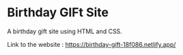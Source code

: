 # Birthday GIFt Site

A birthday gift site using HTML and CSS.

Link to the website : https://birthday-gift-18f086.netlify.app/
